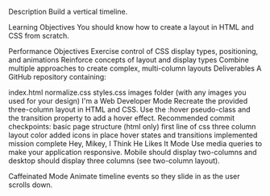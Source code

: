 

Description
Build a vertical timeline.

Learning Objectives
You should know how to create a layout in HTML and CSS from scratch.

Performance Objectives
Exercise control of CSS display types, positioning, and animations
Reinforce concepts of layout and display types
Combine multiple approaches to create complex, multi-column layouts
Deliverables
A GitHub repository containing:

index.html
normalize.css
styles.css
images folder (with any images you used for your design)
I'm a Web Developer Mode
Recreate the provided three-column layout in HTML and CSS.
Use the :hover pseudo-class and the transition property to add a hover effect.
Recommended commit checkpoints:
basic page structure (html only)
first line of css
three column layout
color added
icons in place
hover states and transitions implemented
mission complete
Hey, Mikey, I Think He Likes It Mode
Use media queries to make your application responsive. Mobile should display two-columns and desktop should display three columns (see two-column layout).

Caffeinated Mode
Animate timeline events so they slide in as the user scrolls down.
